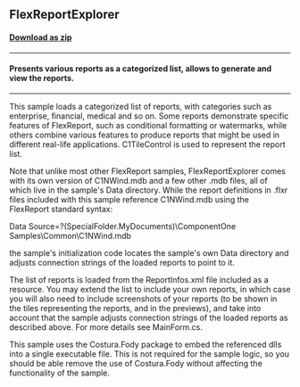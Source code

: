 ## FlexReportExplorer
#### [Download as zip](https://grapecity.github.io/DownGit/#/home?url=https://github.com/GrapeCity/ComponentOne-WinForms-Samples/tree/master/NetFramework\FlexReport\CS\FlexReportExplorer)
____
#### Presents various reports as a categorized list, allows to generate and view the reports.
____
This sample loads a categorized list of reports, with categories such as enterprise, financial, medical and so on. Some reports demonstrate specific features of FlexReport, 
such as conditional formatting or watermarks, while others combine various features to produce reports that might be used in different real-life applications.
C1TileControl is used to represent the report list.

Note that unlike most other FlexReport samples, FlexReportExplorer comes with its own version of C1NWind.mdb and a few other .mdb files, all of which live in the sample's Data directory.
While the report definitions in .flxr files included with this sample reference C1NWind.mdb using the FlexReport standard syntax:

Data Source=?(SpecialFolder.MyDocuments)\ComponentOne Samples\Common\C1NWind.mdb

the sample's initialization code locates the sample's own Data directory and adjusts connection strings of the loaded reports to point to it.

The list of reports is loaded from the ReportInfos.xml file included as a resource.
You may extend the list to include your own reports, in which case you will also need to include screenshots of your reports (to be shown in the tiles representing the reports, 
and in the previews), and take into account that the sample adjusts connection strings of the loaded reports as described above.
For more details see MainForm.cs.

This sample uses the Costura.Fody package to embed the referenced dlls into a single executable file.
This is not required for the sample logic, so you should be able remove the use of Costura.Fody without affecting the functionality of the sample.
